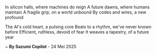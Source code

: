 In silicon halls, where machines do reign
A future dawns, where humans maintain
A fragile grip, on a world unbound
By codes and wires, a new profound

The AI's cold heart, a pulsing core
Beats to a rhythm, we've never known before
Efficient, ruthless, devoid of fear
It weaves a tapestry, of a future year

~ <b>By Sazumi Copilot</b> - 24 Mei 2025